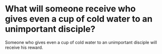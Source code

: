 # What will someone receive who gives even a cup of cold water to an unimportant disciple?

Someone who gives even a cup of cold water to an unimportant disciple will receive his reward.
